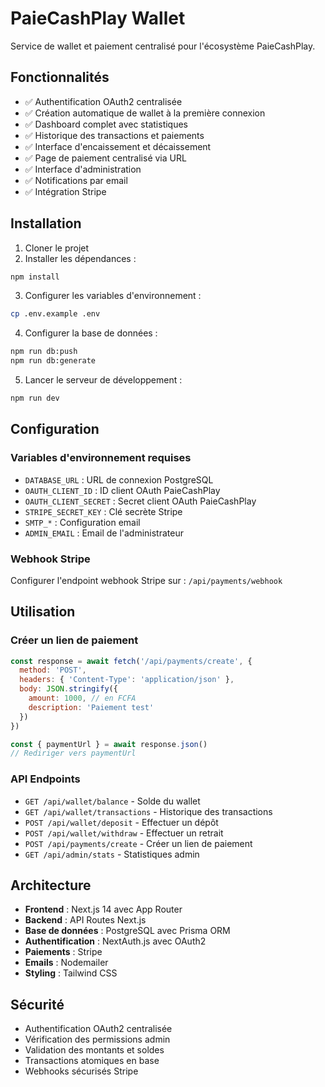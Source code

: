 # PaieCashPlay Wallet

Service de wallet et paiement centralisé pour l'écosystème PaieCashPlay.

## Fonctionnalités

- ✅ Authentification OAuth2 centralisée
- ✅ Création automatique de wallet à la première connexion
- ✅ Dashboard complet avec statistiques
- ✅ Historique des transactions et paiements
- ✅ Interface d'encaissement et décaissement
- ✅ Page de paiement centralisé via URL
- ✅ Interface d'administration
- ✅ Notifications par email
- ✅ Intégration Stripe

## Installation

1. Cloner le projet
2. Installer les dépendances :
```bash
npm install
```

3. Configurer les variables d'environnement :
```bash
cp .env.example .env
```

4. Configurer la base de données :
```bash
npm run db:push
npm run db:generate
```

5. Lancer le serveur de développement :
```bash
npm run dev
```

## Configuration

### Variables d'environnement requises

- `DATABASE_URL` : URL de connexion PostgreSQL
- `OAUTH_CLIENT_ID` : ID client OAuth PaieCashPlay
- `OAUTH_CLIENT_SECRET` : Secret client OAuth PaieCashPlay
- `STRIPE_SECRET_KEY` : Clé secrète Stripe
- `SMTP_*` : Configuration email
- `ADMIN_EMAIL` : Email de l'administrateur

### Webhook Stripe

Configurer l'endpoint webhook Stripe sur : `/api/payments/webhook`

## Utilisation

### Créer un lien de paiement

```javascript
const response = await fetch('/api/payments/create', {
  method: 'POST',
  headers: { 'Content-Type': 'application/json' },
  body: JSON.stringify({
    amount: 1000, // en FCFA
    description: 'Paiement test'
  })
})

const { paymentUrl } = await response.json()
// Rediriger vers paymentUrl
```

### API Endpoints

- `GET /api/wallet/balance` - Solde du wallet
- `GET /api/wallet/transactions` - Historique des transactions
- `POST /api/wallet/deposit` - Effectuer un dépôt
- `POST /api/wallet/withdraw` - Effectuer un retrait
- `POST /api/payments/create` - Créer un lien de paiement
- `GET /api/admin/stats` - Statistiques admin

## Architecture

- **Frontend** : Next.js 14 avec App Router
- **Backend** : API Routes Next.js
- **Base de données** : PostgreSQL avec Prisma ORM
- **Authentification** : NextAuth.js avec OAuth2
- **Paiements** : Stripe
- **Emails** : Nodemailer
- **Styling** : Tailwind CSS

## Sécurité

- Authentification OAuth2 centralisée
- Vérification des permissions admin
- Validation des montants et soldes
- Transactions atomiques en base
- Webhooks sécurisés Stripe